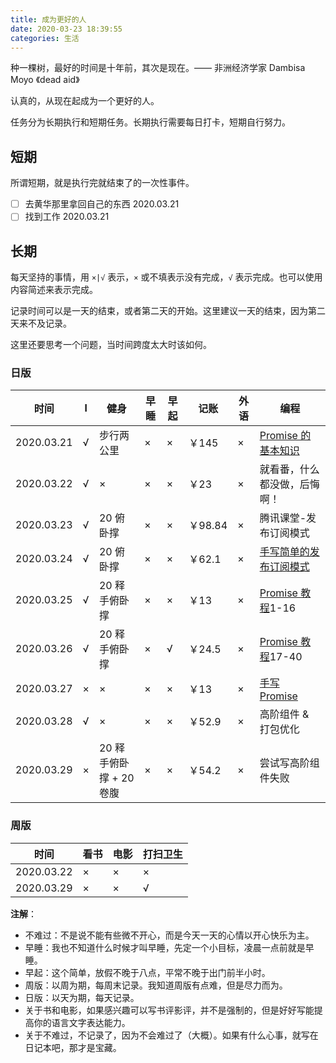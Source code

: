 ```yaml
---
title: 成为更好的人
date: 2020-03-23 18:39:55
categories: 生活
---
```


种一棵树，最好的时间是十年前，其次是现在。—— 非洲经济学家 Dambisa Moyo 《dead aid》

认真的，从现在起成为一个更好的人。

任务分为长期执行和短期任务。长期执行需要每日打卡，短期自行努力。

<!-- more -->

## 短期

所谓短期，就是执行完就结束了的一次性事件。

* [ ] 去黄华那里拿回自己的东西 2020.03.21
* [ ] 找到工作 2020.03.21

## 长期

每天坚持的事情，用 `×|√` 表示，`×` 或不填表示没有完成，`√` 表示完成。也可以使用内容简述来表示完成。

记录时间可以是一天的结束，或者第二天的开始。这里建议一天的结束，因为第二天来不及记录。

这里还要思考一个问题，当时间跨度太大时该如何。

### 日版

| 时间 | l | 健身 | 早睡 | 早起 | 记账 | 外语 | 编程 |
|---|---|---|---|---|---|---|---|
| 2020.03.21 | √ | 步行两公里 | × | × | ￥145 | × | [Promise 的基本知识](/2020/03/20/promise/) |
| 2020.03.22 | √ | × | × | × | ￥23 | × | 就看番，什么都没做，后悔啊！ |
| 2020.03.23 | √ | 20 俯卧撑 | × | × | ￥98.84 | × | 腾讯课堂-发布订阅模式 |
| 2020.03.24 | √ | 20 俯卧撑 | × | × | ￥62.1 | × | [手写简单的发布订阅模式](/2020/03/24/simgle-pubsub/) |
| 2020.03.25 | √ | 20 释手俯卧撑 | × | × | ￥13 | × | [Promise 教程](https://www.bilibili.com/video/BV1MJ41197Eu)1-16 |
| 2020.03.26 | √ | 20 释手俯卧撑 | × | √ | ￥24.5 | × | [Promise 教程](https://www.bilibili.com/video/BV1MJ41197Eu)17-40 |
| 2020.03.27 | × | × | × | × | ￥13 | × | [手写 Promise](/2020/03/26/customize-promise/) |
| 2020.03.28 | √ | × | × | × | ￥52.9 | × | 高阶组件 & 打包优化 |
| 2020.03.29 | × | 20 释手俯卧撑 + 20 卷腹 | × | × | ￥54.2 | × | 尝试写高阶组件失败 |

### 周版

| 时间 | 看书 | 电影 | 打扫卫生 |
|---|---|---|---|
| 2020.03.22 | × | × | × |
| 2020.03.29 | × | × | √ |

**注解**：

* 不难过：不是说不能有些微不开心，而是今天一天的心情以开心快乐为主。
* 早睡：我也不知道什么时候才叫早睡，先定一个小目标，凌晨一点前就是早睡。
* 早起：这个简单，放假不晚于八点，平常不晚于出门前半小时。
* 周版：以周为期，每周末记录。我知道周版有点难，但是尽力而为。
* 日版：以天为期，每天记录。
* 关于书和电影，如果感兴趣可以写书评影评，并不是强制的，但是好好写能提高你的语言文字表达能力。
* 关于不难过，不记录了，因为不会难过了（大概）。如果有什么心事，就写在日记本吧，那才是宝藏。
